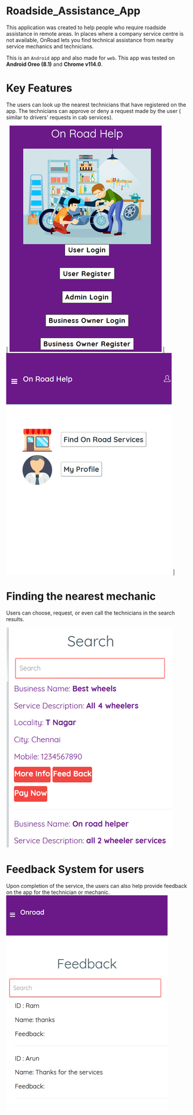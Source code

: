 # Roadside_Assistance_App

This application was created to help people who require roadside assistance in remote areas.
In places where a company service centre is not available, OnRoad lets you find technical assistance from nearby service mechanics and technicians. 

This is an `Android` app and also made for `web`. This app was tested on **Android Oreo (8.1)** and **Chrome v114.0**.
# Key Features
The users can look up the nearest technicians that have registered on the app.
The technicians can approve or deny a request made by the user ( similar to drivers' requests in cab services).

| ![Screenshot](https://github.com/vanishkamohan/Roadside_Assistance_App/blob/master/1.PNG) | ![Screeshot](https://github.com/vanishkamohan/Roadside_Assistance_App/blob/master/4.PNG) |
# Finding the nearest mechanic
Users can choose, request, or even call the technicians in the search results.

![Alt Text](https://github.com/vanishkamohan/Roadside_Assistance_App/blob/master/5.PNG)
# Feedback System for users 
Upon completion of the service, the users can also help provide feedback on the app for the technician or mechanic.
![Alt Text](https://github.com/vanishkamohan/Roadside_Assistance_App/blob/master/11.PNG)
